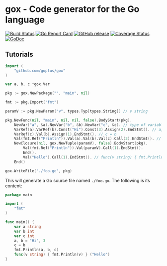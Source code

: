 gox - Code generator for the Go language
========

[![Build Status](https://travis-ci.org/goplus/gox.png?branch=master)](https://travis-ci.org/goplus/gox)
[![Go Report Card](https://goreportcard.com/badge/github.com/goplus/gox)](https://goreportcard.com/report/github.com/goplus/gox)
[![GitHub release](https://img.shields.io/github/v/tag/goplus/gox.svg?label=release)](https://github.com/goplus/gox/releases)
[![Coverage Status](https://codecov.io/gh/goplus/gox/branch/master/graph/badge.svg)](https://codecov.io/gh/goplus/gox)
[![GoDoc](https://img.shields.io/badge/godoc-reference-teal.svg)](https://pkg.go.dev/mod/github.com/goplus/gox)

## Tutorials

```go
import (
    "github.com/goplus/gox"
)

var a, b, c *gox.Var

pkg := gox.NewPackage("", "main", nil)

fmt := pkg.Import("fmt")

paramV := pkg.NewParam("v", types.Typ[types.String]) // v string

pkg.NewFunc(nil, "main", nil, nil, false).BodyStart(pkg).
    NewVar("a", &a).NewVar("b", &b).NewVar("c", &c). // type of variables will be auto detected
    VarRef(a).VarRef(b).Const("Hi").Const(3).Assign(2).EndStmt(). // a, b = "Hi", 3
    VarRef(c).Val(b).Assign(1).EndStmt(). // c = b
    Val(fmt.Ref("Println")).Val(a).Val(b).Val(c).Call(3).EndStmt(). // fmt.Println(a, b, c)
    NewClosure(nil, gox.NewTuple(paramV), false).BodyStart(pkg).
        Val(fmt.Ref("Println")).Val(paramV).Call(1).EndStmt().
        End().
        Val("Hello").Call(1).EndStmt(). // func(v string) { fmt.Println(v) } ("Hello")
    End()

gox.WriteFile("./foo.go", pkg)
```

This will generate a Go source file named `./foo.go`. The following is its content:

```go
package main

import (
    "fmt"
)

func main() {
    var a string
    var b int
    var c int
    a, b = "Hi", 3
    c = b
    fmt.Println(a, b, c)
    func(v string) { fmt.Println(v) } ("Hello")
}
```
